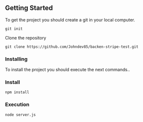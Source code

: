 ## Getting Started

To get the project you should create a git in your local computer.

```
git init
```

Clone the repository

```
git clone https://github.com/Johndev85/backen-stripe-test.git
```

### Installing

To install the project you should execute the next commands..

### Install

```
npm install
```

### Execution

```
node server.js
```
